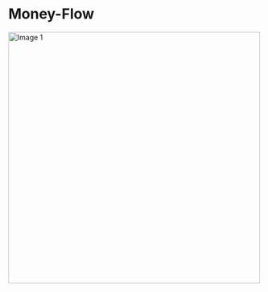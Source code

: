 # Money-Flow

<img src="https://github.com/Lindgren-Askold/Money-Flow/blob/main/documentation/Review.gif" alt="Image 1" width="500px" height="500px">
